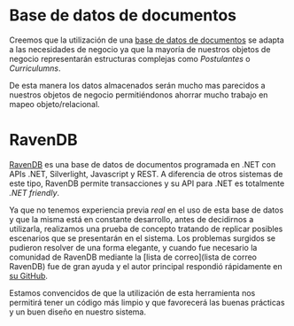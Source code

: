 
# Base de datos de documentos

Creemos que la utilización de una [base de datos de documentos] se adapta a las necesidades de 
negocio ya que la mayoría de nuestros objetos de negocio representarán estructuras complejas como 
_Postulantes_ o _Curriculumns_.

De esta manera los datos almacenados serán mucho mas parecidos a nuestros objetos de negocio 
permitiéndonos ahorrar mucho trabajo en mapeo objeto/relacional.

[base de datos de documentos]: http://en.wikipedia.org/wiki/Document-oriented_database

# RavenDB

[RavenDB] es una base de datos de documentos programada en .NET con APIs .NET, Silverlight, 
Javascript y REST. A diferencia de otros sistemas de este tipo, RavenDB permite transacciones y su 
API para .NET es totalmente _.NET friendly_.

Ya que no tenemos experiencia previa _real_ en el uso de esta base de datos y que la misma está en 
constante desarrollo, antes de decidirnos a utilizarla, realizamos una prueba de concepto tratando 
de replicar posibles escenarios que se presentarán en el sistema. Los problemas surgidos se 
pudieron resolver de una forma elegante, y cuando fue necesario la comunidad de RavenDB mediante la 
[lista de correo](lista de correo RavenDB) fue de gran ayuda y el autor principal respondió 
rápidamente en [su GitHub](GitHubAyende).

Estamos convencidos de que la utilización de esta herramienta nos permitirá tener un código más 
limpio y que favorecerá las buenas prácticas y un buen diseño en nuestro sistema.

[RavenDB]: http://ravendb.net/
[lista de correo RavenDB]: http://groups.google.com/group/ravendb
[GitHubAyende]: https://github.com/ayende/ravendb
